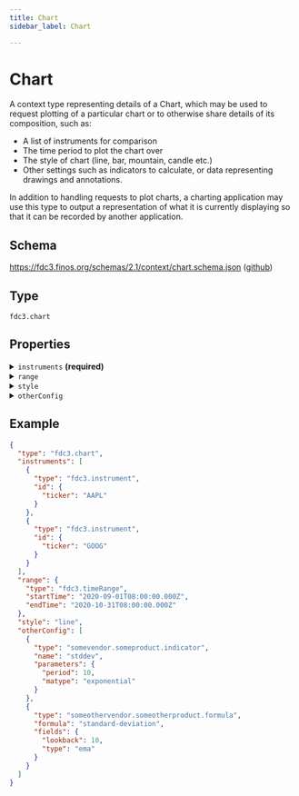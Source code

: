 ```yaml
---
title: Chart
sidebar_label: Chart

---
```


# Chart

A context type representing details of a Chart, which may be used to request plotting of a particular chart or to otherwise share details of its composition, such as:

- A list of instruments for comparison
- The time period to plot the chart over
- The style of chart (line, bar, mountain, candle etc.)
- Other settings such as indicators to calculate, or data representing drawings and annotations.

In addition to handling requests to plot charts, a charting application may use this type to output a representation of what it is currently displaying so that it can be recorded by another application.

## Schema

<https://fdc3.finos.org/schemas/2.1/context/chart.schema.json> ([github](static/schemas/2.1/context/chart.schema.json))

## Type

`fdc3.chart`

## Properties

<details>
  <summary><code>instruments</code> <strong>(required)</strong></summary>

**type**: `array`

<details>
  <summary><code>Items</code></summary>

**type**: [Instrument](Instrument)

</details>

An array of instrument contexts whose data should be plotted.

</details>

<details>
  <summary><code>range</code></summary>

**All of:**

- **type**: [TimeRange](TimeRange)

The time range that should be plotted

</details>

<details>
  <summary><code>style</code></summary>

**type**: `string` with values:
- `line`,
- `bar`,
- `stacked-bar`,
- `mountain`,
- `candle`,
- `pie`,
- `scatter`,
- `histogram`,
- `heatmap`,
- `custom`

The type of chart that should be plotted

</details>

<details>
  <summary><code>otherConfig</code></summary>

**type**: `array`

<details>
  <summary><code>Items</code></summary>

**type**: [Context](/docs/next/context/spec#the-context-interface)


</details>

It is common for charts to support other configuration, such as indicators, annotations etc., which do not have standardized formats, but may be included in the `otherConfig` array as context objects.

</details>

## Example

```json
{
  "type": "fdc3.chart",
  "instruments": [
    {
      "type": "fdc3.instrument",
      "id": {
        "ticker": "AAPL"
      }
    },
    {
      "type": "fdc3.instrument",
      "id": {
        "ticker": "GOOG"
      }
    }
  ],
  "range": {
    "type": "fdc3.timeRange",
    "startTime": "2020-09-01T08:00:00.000Z",
    "endTime": "2020-10-31T08:00:00.000Z"
  },
  "style": "line",
  "otherConfig": [
    {
      "type": "somevendor.someproduct.indicator",
      "name": "stddev",
      "parameters": {
        "period": 10,
        "matype": "exponential"
      }
    },
    {
      "type": "someothervendor.someotherproduct.formula",
      "formula": "standard-deviation",
      "fields": {
        "lookback": 10,
        "type": "ema"
      }
    }
  ]
}
```

